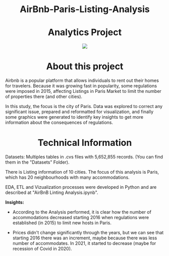 ## <h1 align=center> AirBnb-Paris-Listing-Analysis
# <h1 align=center> Analytics Project

<p align="center">
<img src=https://github.com/janicerico/AirBnb-Paris-Listing-Analysis/assets/109157476/2834c242-8810-440f-8727-7ff316ffdb9e>

# <h1 align=center> About this project

Airbnb is a popular platform that allows individuals to rent out their homes for travelers. Because it was growing fast in popularity, some regulations were imposed in 2015, affecting Listings in Paris Market to limit the number of properties there (and other cities).

In this study, the focus is the city of Paris. Data was explored to correct any significant issue, prepared and reformatted for visualization, and finally some graphics were generated to identify key insights to get more information about the consequences of regulations.

# <h1 align=center> Technical Information

Datasets: Multiples tables in .cvs files with 5,652,855 records. (You can find them in the "Datasets" Folder).

There is Listing information of 10 cities. The focus of this analysis is Paris, which has 20 neighbourhoods with many accommodations.

EDA, ETL and Vizualization processes were developed in Python and are described at "AirBnB Linting Analysis.ipynb". 

<b> Insights:</b>
- According to the Analysis performed, it is clear how the number of accommodations decreased starting 2016 when regulations were established (in 2015) to limit new hosts in Paris.

- Prices didn't change significantly through the years, but we can see that starting 2016 there was an increment, maybe because there was less number of accommodates. In 2021, it started to decrease (maybe for recession of Covid in 2020).

